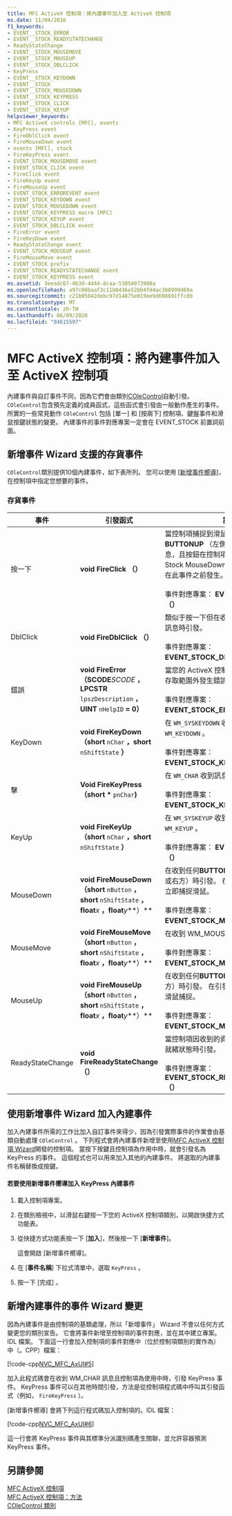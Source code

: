 ```yaml
---
title: MFC ActiveX 控制項：將內建事件加入至 ActiveX 控制項
ms.date: 11/04/2016
f1_keywords:
- EVENT__STOCK_ERROR
- EVENT__STOCK_READYSTATECHANGE
- ReadyStateChange
- EVENT__STOCK_MOUSEMOVE
- EVENT__STOCK_MOUSEUP
- EVENT__STOCK_DBLCLICK
- KeyPress
- EVENT__STOCK_KEYDOWN
- EVENT__STOCK
- EVENT__STOCK_MOUSEDOWN
- EVENT__STOCK_KEYPRESS
- EVENT__STOCK_CLICK
- EVENT__STOCK_KEYUP
helpviewer_keywords:
- MFC ActiveX controls [MFC], events
- KeyPress event
- FireDblClick event
- FireMouseDown event
- events [MFC], stock
- FireKeyPress event
- EVENT_STOCK_MOUSEMOVE event
- EVENT_STOCK_CLICK event
- FireClick event
- FireKeyUp event
- FireMouseUp event
- EVENT_STOCK_ERROREVENT event
- EVENT_STOCK_KEYDOWN event
- EVENT_STOCK_MOUSEDOWN event
- EVENT_STOCK_KEYPRESS macro [MFC]
- EVENT_STOCK_KEYUP event
- EVENT_STOCK_DBLCLICK event
- FireError event
- FireKeyDown event
- ReadyStateChange event
- EVENT_STOCK_MOUSEUP event
- FireMouseMove event
- EVENT_STOCK prefix
- EVENT_STOCK_READYSTATECHANGE event
- EVENT_STOCK_KEYPRESS event
ms.assetid: 3eeadc67-4b3d-4444-8caa-53054073988a
ms.openlocfilehash: a97c08baaf3c11b0436e52bb4fd4ac380999d69a
ms.sourcegitcommit: c21b05042debc97d14875e019ee9d698691ffc0b
ms.translationtype: MT
ms.contentlocale: zh-TW
ms.lasthandoff: 06/09/2020
ms.locfileid: "84615597"
---
```

# <a name="mfc-activex-controls-adding-stock-events-to-an-activex-control"></a>MFC ActiveX 控制項：將內建事件加入至 ActiveX 控制項

內建事件與自訂事件不同，因為它們會由類別[COleControl](reference/colecontrol-class.md)自動引發。 `COleControl`包含預先定義的成員函式，這些函式會引發由一般動作產生的事件。 所實的一些常見動作 `COleControl` 包括 [單一] 和 [按兩下] 控制項、鍵盤事件和滑鼠按鍵狀態的變更。 內建事件的事件對應專案一定會在 EVENT_STOCK 前置詞前面。

## <a name="stock-events-supported-by-the-add-event-wizard"></a><a name="_core_stock_events_supported_by_classwizard"></a>新增事件 Wizard 支援的存貨事件

`COleControl`類別提供10個內建事件，如下表所列。 您可以使用 [[新增事件嚮導]](../ide/add-event-wizard.md)，在控制項中指定您想要的事件。

### <a name="stock-events"></a>存貨事件

|事件|引發函式|註解|
|-----------|---------------------|--------------|
|按一下 |**void FireClick （）**|當控制項捕捉到滑鼠、收到任何**BUTTONUP** （左側、中間或右側）訊息，且按鈕在控制項上放開時引發。 Stock MouseDown 和 MouseUp 事件會在此事件之前發生。<br /><br /> 事件對應專案： **EVENT_STOCK_CLICK （）**|
|DblClick|**void FireDblClick （）**|類似于按一下但在收到**BUTTONDBLCLK**訊息時引發。<br /><br /> 事件對應專案： **EVENT_STOCK_DBLCLICK （）**|
|錯誤|**void FireError （SCODE***SCODE* **，LPCSTR** `lpszDescription` **，UINT** `nHelpID` **= 0）**        |當您的 ActiveX 控制項在方法呼叫或屬性存取範圍外發生錯誤時引發。<br /><br /> 事件對應專案： **EVENT_STOCK_ERROREVENT （）**|
|KeyDown|**void FireKeyDown （short** `nChar` **，short** `nShiftState` **）**      |在 `WM_SYSKEYDOWN` 收到或訊息時引發 `WM_KEYDOWN` 。<br /><br /> 事件對應專案： **EVENT_STOCK_KEYDOWN （）**|
|擊|**Void FireKeyPress （short** <strong>\*</strong> `pnChar`**)**    |在 `WM_CHAR` 收到訊息時引發。<br /><br /> 事件對應專案： **EVENT_STOCK_KEYPRESS （）**|
|KeyUp|**void FireKeyUp （short** `nChar` **，short** `nShiftState` **）**      |在 `WM_SYSKEYUP` 收到或訊息時引發 `WM_KEYUP` 。<br /><br /> 事件對應專案： **EVENT_STOCK_KEYUP （）**|
|MouseDown|**void FireMouseDown （short** `nButton` **，short** `nShiftState` **，float***x* **，float***y***）**          |在收到任何**BUTTONDOWN** （left、中間或右方）時引發。 在引發此事件之前，會立即捕捉滑鼠。<br /><br /> 事件對應專案： **EVENT_STOCK_MOUSEDOWN （）**|
|MouseMove|**void FireMouseMove （short** `nButton` **，short** `nShiftState` **，float***x* **，float***y***）**          |在收到 WM_MOUSEMOVE 訊息時引發。<br /><br /> 事件對應專案： **EVENT_STOCK_MOUSEMOVE （）**|
|MouseUp|**void FireMouseUp （short** `nButton` **，short** `nShiftState` **，float***x* **，float***y***）**          |在收到任何**BUTTONUP** （left、中間或右方）時引發。 在引發此事件之前，會釋放滑鼠捕捉。<br /><br /> 事件對應專案： **EVENT_STOCK_MOUSEUP （）**|
|ReadyStateChange|**void FireReadyStateChange （）**|當控制項因收到的資料量而轉換至下一個就緒狀態時引發。<br /><br /> 事件對應專案： **EVENT_STOCK_READYSTATECHANGE （）**|

## <a name="adding-a-stock-event-using-the-add-event-wizard"></a><a name="_core_adding_a_stock_event_using_classwizard"></a>使用新增事件 Wizard 加入內建事件

加入內建事件所需的工作比加入自訂事件來得少，因為引發實際事件的作業會由基類自動處理 `COleControl` 。 下列程式會將內建事件新增至使用[MFC ActiveX 控制項 Wizard](reference/mfc-activex-control-wizard.md)開發的控制項。 當按下按鍵且控制項為作用中時，就會引發名為 KeyPress 的事件。 這個程式也可以用來加入其他的內建事件。 將選取的內建事件名稱替換成按鍵。

#### <a name="to-add-the-keypress-stock-event-using-the-add-event-wizard"></a>若要使用新增事件嚮導加入 KeyPress 內建事件

1. 載入控制項專案。

1. 在類別檢視中，以滑鼠右鍵按一下您的 ActiveX 控制項類別，以開啟快捷方式功能表。

1. 從快捷方式功能表按一下 [**加入**]，然後按一下 [**新增事件**]。

   這會開啟 [新增事件嚮導]。

1. 在 [**事件名稱**] 下拉式清單中，選取 `KeyPress` 。

1. 按一下 [完成] 。

## <a name="add-event-wizard-changes-for-stock-events"></a><a name="_core_classwizard_changes_for_stock_events"></a>新增內建事件的事件 Wizard 變更

因為內建事件是由控制項的基類處理，所以「新增事件」 Wizard 不會以任何方式變更您的類別宣告。 它會將事件新增至控制項的事件對應，並在其中建立專案。IDL 檔案。 下面這一行會加入控制項的事件對應中（位於控制項類別的實作為）中（。CPP）檔案：

[!code-cpp[NVC_MFC_AxUI#5](codesnippet/cpp/mfc-activex-controls-adding-stock-events-to-an-activex-control_1.cpp)]

加入此程式碼會在收到 WM_CHAR 訊息且控制項為使用中時，引發 KeyPress 事件。 KeyPress 事件可以在其他時間引發，方法是從控制項程式碼中呼叫其引發函式（例如， `FireKeyPress` ）。

[新增事件嚮導] 會將下列這行程式碼加入控制項的。IDL 檔案：

[!code-cpp[NVC_MFC_AxUI#6](codesnippet/cpp/mfc-activex-controls-adding-stock-events-to-an-activex-control_2.idl)]

這一行會將 KeyPress 事件與其標準分派識別碼產生關聯，並允許容器預測 KeyPress 事件。

## <a name="see-also"></a>另請參閱

[MFC ActiveX 控制項](mfc-activex-controls.md)<br/>
[MFC ActiveX 控制項：方法](mfc-activex-controls-methods.md)<br/>
[COleControl 類別](reference/colecontrol-class.md)
